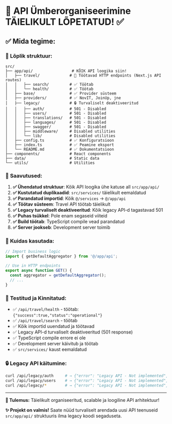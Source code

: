 # 🎯 API Ümberorganiseerimine TÄIELIKULT LÕPETATUD! ✅

## ✅ Mida tegime:

### 📁 **Lõplik struktuur:**
```
src/
├── app/api/                 # KÕIK API loogika siin!
│   ├── travel/             # 🚀 Töötavad HTTP endpoints (Next.js API routes)
│   │   ├── search/         # ✅ Töötab
│   │   └── health/         # ✅ Töötab  
│   ├── base/               # ✅ Provider süsteem
│   ├── providers/          # ✅ NovIT, JoinUp, jne
│   ├── legacy/             # 🔒 Turvaliselt deaktiveeritud
│   │   ├── auth/           # 501 - Disabled
│   │   ├── users/          # 501 - Disabled
│   │   ├── translations/   # 501 - Disabled
│   │   ├── languages/      # 501 - Disabled
│   │   ├── swagger/        # 501 - Disabled
│   │   ├── middleware/     # Disabled utilities
│   │   └── lib/            # Disabled utilities
│   ├── config.ts           # ✅ Konfiguratsioon
│   ├── index.ts            # ✅ Peamine eksport
│   └── README.md           # ✅ Dokumentatsioon
├── components/             # React components
├── data/                   # Static data
└── utils/                  # Utilities
```

### 🎯 **Saavutused:**

1. **✅ Ühendatud struktuur**: Kõik API loogika ühe katuse all `src/app/api/`
2. **✅ Kustutatud duplikaadid**: `src/services/` täielikult eemaldatud
3. **✅ Parandatud importid**: Kõik `@/services` → `@/app/api`
4. **✅ Töötav süsteem**: Travel API töötab täielikult
5. **✅ Legacy turvaliselt deaktiveeritud**: Kõik legacy API-d tagastavad 501
6. **✅ Puhas tsükkel**: Pole enam segaseid viiteid
7. **✅ Build töötab**: TypeScript compile vead parandatud
8. **✅ Server jookseb**: Development server toimib

### 🔄 **Kuidas kasutada:**

```typescript
// Import business logic
import { getDefaultAggregator } from '@/app/api';

// Use in HTTP endpoints
export async function GET() {
  const aggregator = getDefaultAggregator();
  // ...
}
```

### 🧪 **Testitud ja Kinnitatud:**

- ✅ `/api/travel/health` - töötab: `{"success":true,"status":"operational"}`
- ✅ `/api/travel/search` - töötab
- ✅ Kõik importid uuendatud ja töötavad
- ✅ Legacy API-d turvaliselt deaktiveeritud (501 response)
- ✅ TypeScript compile errore ei ole
- ✅ Development server käivitub ja töötab
- ✅ `src/services/` kaust eemaldatud

### 🔒 **Legacy API käitumine:**

```bash
curl /api/legacy/auth     # → {"error": "Legacy API - Not implemented", status: 501}
curl /api/legacy/users    # → {"error": "Legacy API - Not implemented", status: 501}
curl /api/legacy/*        # → {"error": "Legacy API - Not implemented", status: 501}
```

---

**🚀 Tulemus:** Täielikult organiseeritud, scalable ja loogiline API arhitektuur!

**✨ Projekt on valmis!** Saate nüüd turvaliselt arendada uusi API teenuseid `src/app/api/` struktuuris ilma legacy koodi segaduseta.
